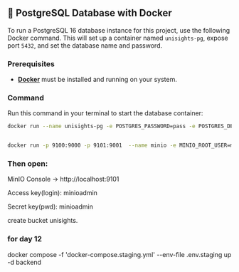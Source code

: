 ## 🐳 PostgreSQL Database with Docker

To run a PostgreSQL 16 database instance for this project, use the following Docker command. This will set up a container named `unisights-pg`, expose port `5432`, and set the database name and password.

### Prerequisites

* **[Docker](https://docs.docker.com/get-docker/)** must be installed and running on your system.

### Command

Run this command in your terminal to start the database container:

```bash
docker run --name unisights-pg -e POSTGRES_PASSWORD=pass -e POSTGRES_DB=unisights -p 5432:5432 -d postgres:16 
```

```bash

docker run -p 9100:9000 -p 9101:9001  --name minio -e MINIO_ROOT_USER=minioadmin -e MINIO_ROOT_PASSWORD=minioadmin -v "${PWD}\.minio:/data" -d quay.io/minio/minio server /data --console-address ":9001"


```

### Then open:

MinIO Console → http://localhost:9101

Access key(login): minioadmin

Secret key(pwd): minioadmin

create bucket unisights.

### for day 12
docker compose -f 'docker-compose.staging.yml' --env-file .env.staging up -d backend